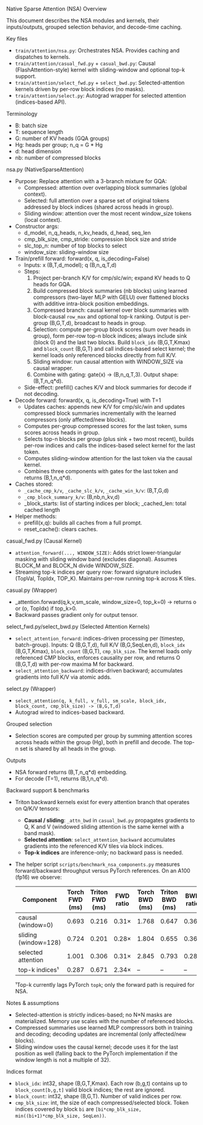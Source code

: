 Native Sparse Attention (NSA) Overview

This document describes the NSA modules and kernels, their inputs/outputs, grouped selection behavior, and decode-time caching.

Key files
- `train/attention/nsa.py`: Orchestrates NSA. Provides caching and dispatches to kernels.
- `train/attention/casual_fwd.py` + `casual_bwd.py`: Causal (FlashAttention-style) kernel with sliding-window and optional top-k support.
- `train/attention/select_fwd.py` + `select_bwd.py`: Selected-attention kernels driven by per-row block indices (no masks).
- `train/attention/select.py`: Autograd wrapper for selected attention (indices-based API).

Terminology
- B: batch size
- T: sequence length
- G: number of KV heads (GQA groups)
- Hg: heads per group; n_q = G * Hg
- d: head dimension
- nb: number of compressed blocks

nsa.py (NativeSparseAttention)
- Purpose: Replace attention with a 3-branch mixture for GQA:
  - Compressed: attention over overlapping block summaries (global context).
  - Selected: full attention over a sparse set of original tokens addressed by block indices (shared across heads in group).
  - Sliding window: attention over the most recent window_size tokens (local context).
- Constructor args:
  - d_model, n_q_heads, n_kv_heads, d_head, seq_len
  - cmp_blk_size, cmp_stride: compression block size and stride
  - slc_top_n: number of top blocks to select
  - window_size: sliding-window size
- Train/prefill forward: forward(x, q, is_decoding=False)
  - Inputs: x (B,T,d_model); q (B,n_q,T,d)
  - Steps:
    1) Project per-branch K/V for cmp/slc/win; expand KV heads to Q heads for GQA.
    2) Build compressed block summaries (nb blocks) using learned compressors (two-layer MLP with GELU) over flattened blocks with additive intra-block position embeddings.
    3) Compressed branch: causal kernel over block summaries with block-causal `row_max` and optional top-k ranking. Output is per-group (B,G,T,d), broadcast to heads in group.
    4) Selection: compute per-group block scores (sum over heads in group), form per-row top-n block indices; always include sink (block 0) and the last two blocks. Build `block_idx` (B,G,T,Kmax) and `block_count` (B,G,T) and call indices-based select kernel; the kernel loads only referenced blocks directly from full K/V.
    5) Sliding window: run causal attention with WINDOW_SIZE via causal wrapper.
    6) Combine with gating: gate(x) -> (B,n_q,T,3). Output shape: (B,T,n_q*d).
  - Side-effect: prefill() caches K/V and block summaries for decode if not decoding.
- Decode forward: forward(x, q, is_decoding=True) with T=1
  - Updates caches: appends new K/V for cmp/slc/win and updates compressed block summaries incrementally with the learned compressors (only affected/new blocks).
  - Computes per-group compressed scores for the last token, sums scores across heads in group.
  - Selects top-n blocks per group (plus sink + two most recent), builds per-row indices and calls the indices-based select kernel for the last token.
  - Computes sliding-window attention for the last token via the causal kernel.
  - Combines three components with gates for the last token and returns (B,1,n_q*d).
- Caches stored:
  - `_cache_cmp_k/v`, `_cache_slc_k/v`, `_cache_win_k/v`: (B,T,G,d)
  - `_cmp_block_summary_k/v`: (B,nb,n_kv,d)
  - _block_starts: list of starting indices per block; _cached_len: total cached length
- Helper methods:
  - prefill(x,q): builds all caches from a full prompt.
  - reset_cache(): clears caches.

casual_fwd.py (Causal Kernel)
- `attention_forward(..., WINDOW_SIZE)`: Adds strict lower-triangular masking with sliding window band (excludes diagonal). Assumes BLOCK_M and BLOCK_N divide WINDOW_SIZE.
- Streaming top-k indices per query row: forward signature includes (TopVal, TopIdx, TOP_K). Maintains per-row running top-k across K tiles.

casual.py (Wrapper)
- _attention.forward(q,k,v,sm_scale, window_size=0, top_k=0) -> returns o or (o, TopIdx) if top_k>0.
- Backward passes gradient only for output tensor.

select_fwd.py/select_bwd.py (Selected Attention Kernels)
- `select_attention_forward`: indices-driven processing per (timestep, batch-group). Inputs: Q (B,G,T,d), full K/V (B,G,SeqLen,d), `block_idx` (B,G,T,Kmax), `block_count` (B,G,T), `cmp_blk_size`. The kernel loads only referenced CMP blocks, enforces causality per row, and returns O (B,G,T,d) with per-row maxima M for backward.
- `select_attention_backward`: indices-driven backward; accumulates gradients into full K/V via atomic adds.

select.py (Wrapper)
- `select_attention(q, k_full, v_full, sm_scale, block_idx, block_count, cmp_blk_size) -> (B,G,T,d)`
- Autograd wired to indices-based backward.

Grouped selection
- Selection scores are computed per group by summing attention scores across heads within the group (Hg), both in prefill and decode. The top-n set is shared by all heads in the group.

Outputs
- NSA forward returns (B,T,n_q*d) embedding.
- For decode (T=1), returns (B,1,n_q*d).

Backward support & benchmarks
- Triton backward kernels exist for every attention branch that operates on Q/K/V tensors:
  - **Causal / sliding**: `_attn_bwd` in `casual_bwd.py` propagates gradients to Q, K and V (windowed sliding attention is the same kernel with a band mask).
  - **Selected attention**: `select_attention_backward` accumulates gradients into the referenced K/V tiles via block indices.
  - **Top-k indices** are inference-only; no backward pass is needed.
- The helper script `scripts/benchmark_nsa_components.py` measures forward/backward throughput versus PyTorch references. On an A100 (fp16) we observe:

  | Component | Torch FWD (ms) | Triton FWD (ms) | FWD ratio | Torch BWD (ms) | Triton BWD (ms) | BWD ratio |
  |-----------|----------------|-----------------|-----------|----------------|-----------------|-----------|
  | causal (window=0) | 0.693 | 0.216 | 0.31× | 1.768 | 0.647 | 0.36× |
  | sliding (window=128) | 0.724 | 0.201 | 0.28× | 1.804 | 0.655 | 0.36× |
  | selected attention | 1.001 | 0.306 | 0.31× | 2.845 | 0.793 | 0.28× |
  | top-k indices¹ | 0.287 | 0.671 | 2.34× | – | – | – |

  ¹Top-k currently lags PyTorch `topk`; only the forward path is required for NSA.

Notes & assumptions
- Selected-attention is strictly indices-based; no N×N masks are materialized. Memory use scales with the number of referenced blocks.
- Compressed summaries use learned MLP compressors both in training and decoding; decoding updates are incremental (only affected/new blocks).
- Sliding window uses the causal kernel; decode uses it for the last position as well (falling back to the PyTorch implementation if the window length is not a multiple of 32).

Indices format
- `block_idx`: int32, shape (B,G,T,Kmax). Each row (b,g,t) contains up to `block_count[b,g,t]` valid block indices; the rest are ignored.
- `block_count`: int32, shape (B,G,T). Number of valid indices per row.
- `cmp_blk_size`: int, the size of each compressed/selected block. Token indices covered by block `bi` are `[bi*cmp_blk_size, min((bi+1)*cmp_blk_size, SeqLen))`.

